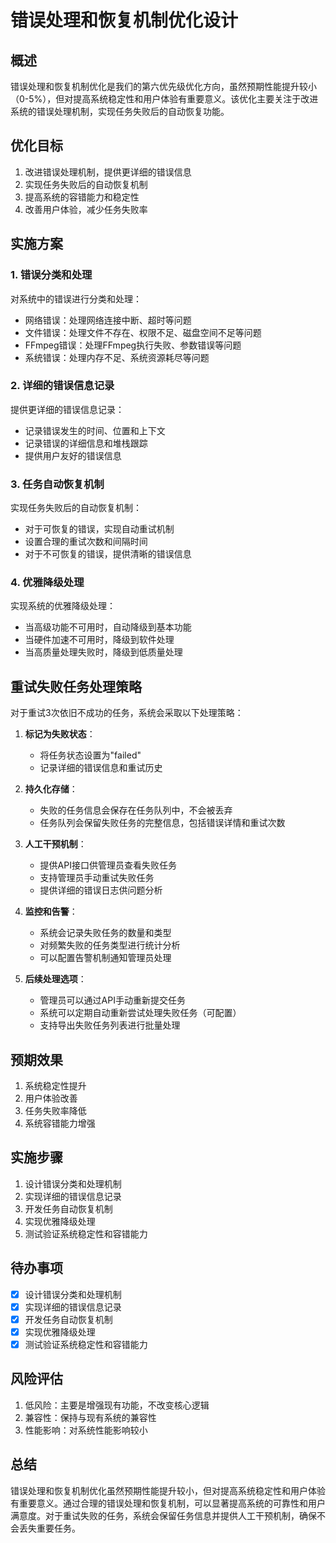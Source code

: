 # 错误处理和恢复机制优化设计

## 概述

错误处理和恢复机制优化是我们的第六优先级优化方向，虽然预期性能提升较小（0-5%），但对提高系统稳定性和用户体验有重要意义。该优化主要关注于改进系统的错误处理机制，实现任务失败后的自动恢复功能。

## 优化目标

1. 改进错误处理机制，提供更详细的错误信息
2. 实现任务失败后的自动恢复机制
3. 提高系统的容错能力和稳定性
4. 改善用户体验，减少任务失败率

## 实施方案

### 1. 错误分类和处理

对系统中的错误进行分类和处理：
- 网络错误：处理网络连接中断、超时等问题
- 文件错误：处理文件不存在、权限不足、磁盘空间不足等问题
- FFmpeg错误：处理FFmpeg执行失败、参数错误等问题
- 系统错误：处理内存不足、系统资源耗尽等问题

### 2. 详细的错误信息记录

提供更详细的错误信息记录：
- 记录错误发生的时间、位置和上下文
- 记录错误的详细信息和堆栈跟踪
- 提供用户友好的错误信息

### 3. 任务自动恢复机制

实现任务失败后的自动恢复机制：
- 对于可恢复的错误，实现自动重试机制
- 设置合理的重试次数和间隔时间
- 对于不可恢复的错误，提供清晰的错误信息

### 4. 优雅降级处理

实现系统的优雅降级处理：
- 当高级功能不可用时，自动降级到基本功能
- 当硬件加速不可用时，降级到软件处理
- 当高质量处理失败时，降级到低质量处理

## 重试失败任务处理策略

对于重试3次依旧不成功的任务，系统会采取以下处理策略：

1. **标记为失败状态**：
   - 将任务状态设置为"failed"
   - 记录详细的错误信息和重试历史

2. **持久化存储**：
   - 失败的任务信息会保存在任务队列中，不会被丢弃
   - 任务队列会保留失败任务的完整信息，包括错误详情和重试次数

3. **人工干预机制**：
   - 提供API接口供管理员查看失败任务
   - 支持管理员手动重试失败任务
   - 提供详细的错误日志供问题分析

4. **监控和告警**：
   - 系统会记录失败任务的数量和类型
   - 对频繁失败的任务类型进行统计分析
   - 可以配置告警机制通知管理员处理

5. **后续处理选项**：
   - 管理员可以通过API手动重新提交任务
   - 系统可以定期自动重新尝试处理失败任务（可配置）
   - 支持导出失败任务列表进行批量处理

## 预期效果

1. 系统稳定性提升
2. 用户体验改善
3. 任务失败率降低
4. 系统容错能力增强

## 实施步骤

1. 设计错误分类和处理机制
2. 实现详细的错误信息记录
3. 开发任务自动恢复机制
4. 实现优雅降级处理
5. 测试验证系统稳定性和容错能力

## 待办事项

- [x] 设计错误分类和处理机制
- [x] 实现详细的错误信息记录
- [x] 开发任务自动恢复机制
- [x] 实现优雅降级处理
- [x] 测试验证系统稳定性和容错能力

## 风险评估

1. 低风险：主要是增强现有功能，不改变核心逻辑
2. 兼容性：保持与现有系统的兼容性
3. 性能影响：对系统性能影响较小

## 总结

错误处理和恢复机制优化虽然预期性能提升较小，但对提高系统稳定性和用户体验有重要意义。通过合理的错误处理和恢复机制，可以显著提高系统的可靠性和用户满意度。对于重试失败的任务，系统会保留任务信息并提供人工干预机制，确保不会丢失重要任务。
